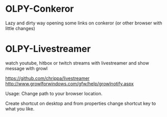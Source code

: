 # OLPY-Conkeror
Lazy and dirty way opening some links on conkeror (or other browser with little changes)

# OLPY-Livestreamer
watch youtube, hitbox or twitch streams with livestreamer and show message with growl

https://github.com/chrippa/livestreamer
http://www.growlforwindows.com/gfw/help/growlnotify.aspx

Usage: 
Change path to your browser location.

Create shortcut on desktop and from properties change shortcut key to what you like.
